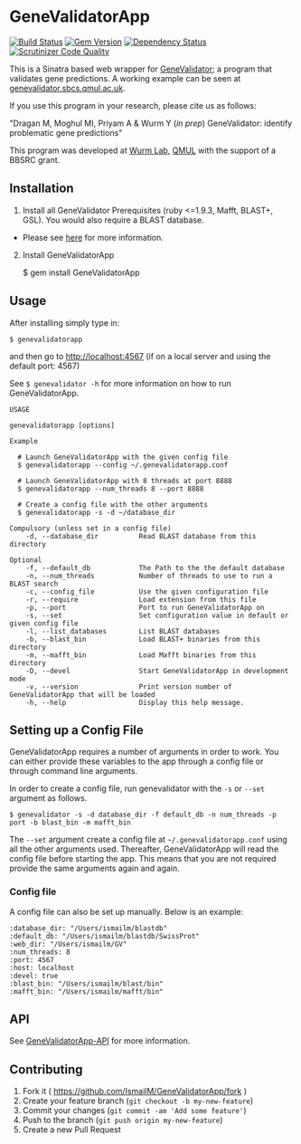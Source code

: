 # GeneValidatorApp
[![Build Status](https://travis-ci.org/IsmailM/GeneValidatorApp.svg?branch=master)](https://travis-ci.org/IsmailM/GeneValidatorApp)
[![Gem Version](https://badge.fury.io/rb/GeneValidatorApp.svg)](http://badge.fury.io/rb/GeneValidatorApp)
[![Dependency Status](https://gemnasium.com/IsmailM/GeneValidatorApp.svg)](https://gemnasium.com/IsmailM/GeneValidatorApp)
[![Scrutinizer Code Quality](https://scrutinizer-ci.com/g/IsmailM/GeneValidatorApp/badges/quality-score.png?b=master)](https://scrutinizer-ci.com/g/IsmailM/GeneValidatorApp/?branch=master)

This is a Sinatra based web wrapper for [GeneValidator](https://github.com/monicadragan/GeneValidator); a program that validates gene predictions. A working example can be seen at [genevalidator.sbcs.qmul.ac.uk](http://genevalidator.sbcs.qmul.ac.uk).

If you use this program in your research, please cite us as follows:

"Dragan M, Moghul MI, Priyam A & Wurm Y (<em>in prep</em>) GeneValidator: identify problematic gene predictions" 

This program was developed at [Wurm Lab](http://yannick.poulet.org), [QMUL](http://sbcs.qmul.ac.uk) with the support of a BBSRC grant.

## Installation

1) Install all GeneValidator Prerequisites (ruby <=1.9.3, Mafft, BLAST+, GSL). You would also require a BLAST database. 
  * Please see [here](https://gist.github.com/IsmailM/b783e8a06565197084e6) for more information.

2) Install GeneValidatorApp

    $ gem install GeneValidatorApp

## Usage

After installing simply type in:

    $ genevalidatorapp

and then go to [http://localhost:4567](http://localhost:4567) (if on a local server and using the default port: 4567)

See `$ genevalidator -h` for more information on how to run GeneValidatorApp.

    USAGE
    
    genevalidatorapp [options]
    
    Example
    
      # Launch GeneValidatorApp with the given config file
      $ genevalidatorapp --config ~/.genevalidatorapp.conf
    
      # Launch GeneValidatorApp with 8 threads at port 8888
      $ genevalidatorapp --num_threads 8 --port 8888

      # Create a config file with the other arguments
      $ genevalidatorapp -s -d ~/database_dir 
    
    Compulsory (unless set in a config file)
        -d, --database_dir          Read BLAST database from this directory
        
    Optional
        -f, --default_db            The Path to the the default database
        -n, --num_threads           Number of threads to use to run a BLAST search
        -c, --config_file           Use the given configuration file
        -r, --require               Load extension from this file
        -p, --port                  Port to run GeneValidatorApp on
        -s, --set                   Set configuration value in default or given config file
        -l, --list_databases        List BLAST databases
        -b, --blast_bin             Load BLAST+ binaries from this directory
        -m, --mafft_bin             Load Mafft binaries from this directory
        -D, --devel                 Start GeneValidatorApp in development mode
        -v, --version               Print version number of GeneValidatorApp that will be loaded
        -h, --help                  Display this help message.


## Setting up a Config File

GeneValidatorApp requires a number of arguments in order to work. You can either provide these variables to the app through a config file or through command line arguments.

In order to create a config file, run genevalidator with the `-s` or `--set` argument as follows.

    $ genevalidator -s -d database_dir -f default_db -n num_threads -p port -b blast_bin -m mafft_bin

The `--set` argument create a config file at `~/.genevalidatorapp.conf` using all the other arguments used. Thereafter, GeneValidatorApp will read the config file before starting the app. This means that you are not required provide the same arguments again and again.

### Config file

A config file can also be set up manually. Below is an example:   

    :database_dir: "/Users/ismailm/blastdb"
    :default_db: "/Users/ismailm/blastdb/SwissProt"
    :web_dir: "/Users/ismailm/GV"
    :num_threads: 8
    :port: 4567
    :host: localhost
    :devel: true
    :blast_bin: "/Users/ismailm/blast/bin"
    :mafft_bin: "/Users/ismailm/mafft/bin"

## API

See [GeneValidatorApp-API](https://github.com/IsmailM/GeneValidatorApp-API) for more information.

## Contributing

1. Fork it ( https://github.com/IsmailM/GeneValidatorApp/fork )
2. Create your feature branch (`git checkout -b my-new-feature`)
3. Commit your changes (`git commit -am 'Add some feature'`)
4. Push to the branch (`git push origin my-new-feature`)
5. Create a new Pull Request
